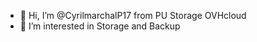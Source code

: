 - 👋 Hi, I’m @CyrilmarchalP17 from PU Storage OVHcloud
- 👀 I’m interested in Storage and Backup

<!---
CyrilmarchalP17/CyrilmarchalP17 is a ✨ special ✨ repository because its `README.md` (this file) appears on your GitHub profile.
You can click the Preview link to take a look at your changes.
--->
